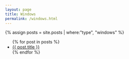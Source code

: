 ```yaml
---
layout: page
title: Windows
permalink: /windows.html
---
```

{% assign posts = site.posts | where:"type", "windows" %}

<ul>
{% for post in posts %}
<li>
<a href="{{ site.url }}{{site.baseurl}}{{ post.url }}">{{ post.title }}</a>
</li>
{% endfor %}
<ul>
